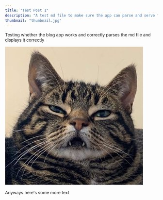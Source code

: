 ```yaml
---
title: "Test Post 1"
description: "A test md file to make sure the app can parse and serve files in the github repo"
thumbnail: "thumbnail.jpg"
---
```


Testing whether the blog app works and correctly parses the md file and displays it correctly

![Picture of a cat that I think is pretty funny](https://github.com/justinsmethers/website/blob/github-api-integration/blog_posts/test_post_1/picture_of_cat.jpg)

Anyways here's some more text

